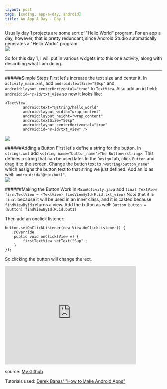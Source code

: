 ```yaml
---
layout: post
tags: [coding, app-a-day, android]
title: An App A Day - Day 1
---
```


Usually day 1 projects are some sort of "Hello World" program.  For an app a day, however, that is pretty redundant, since Android Studio automatically generates a "Hello World" program.  
![](http://i.imgur.com/aaTEzmj.png)

So for this day 1, I will put in various widgets into this one activity, along with describing what I am doing.

-------------
######Simple Steps
First let's increase the text size and center it.  In `activity_main.xml`, add `android:textSize="50sp"` and `android:layout_centerHorizontal="true"` to `TextView`.  Also add an id field: `android:id="@+id/txt_view` so now it looks like:
```
<TextView
        android:text="@string/hello_world"
        android:layout_width="wrap_content"
        android:layout_height="wrap_content"
        android:textSize="50sp"
        android:layout_centerHorizontal="true"
        android:id="@+id/txt_view" />
```  
![](http://i.imgur.com/cU9jiou.png)

######Adding a Button
First let's define a string for the button.  In `strings.xml` add `<string name="button_name">The Button</string>`.  This defines a string that can be used later.
In the `Design` tab, click `Button`  and drag it to the screen.  Change the button text to `"@string/button_name"` which assigns the button text to that string we just defined.  Add an id as well: `android:id="@+id/but1"`.  
![](http://i.imgur.com/zwlJCIK.png)

######Making the Button Work
In `MainActivity.java` add `final TextView firstTextView = (TextView) findViewById(R.id.txt_view)`
Note that it is `final` because it will be used in an inner class, and it is casted because `findViewById` returns a view.
Add the button as well: `Button button = (Button) findViewById(R.id.but1)`

Then add an onclick listener:
```
button.setOnClickListener(new View.OnClickListener() {
	@Override
	public void onClick(View v) {
		firstTextView.setText("Sup");
	}
});
```

So clicking the button will change the text.
<iframe width="420" height="315" src="https://www.youtube.com/embed/1t9Mr76asNo" frameborder="0" allowfullscreen></iframe>

source: [My Github](https://github.com/ll2585/app_a_day.day_1)

Tutorials used:
[Derek Banas' "How to Make Android Apps"](https://www.youtube.com/watch?v=ef-6NZjBtW0)